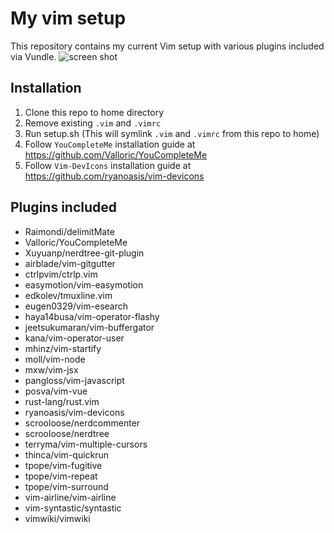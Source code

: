# My vim setup
This repository contains my current Vim setup with various plugins included via Vundle.
![screen shot](http://i.imgur.com/kAlHMCp.png "Screenshot")

## Installation
1. Clone this repo to home directory
2. Remove existing `.vim` and `.vimrc`
3. Run setup.sh (This will symlink `.vim` and `.vimrc` from this repo to home)
4. Follow `YouCompleteMe` installation guide at https://github.com/Valloric/YouCompleteMe
5. Follow `Vim-DevIcons` installation guide at https://github.com/ryanoasis/vim-devicons

## Plugins included
- Raimondi/delimitMate
- Valloric/YouCompleteMe
- Xuyuanp/nerdtree-git-plugin
- airblade/vim-gitgutter
- ctrlpvim/ctrlp.vim
- easymotion/vim-easymotion
- edkolev/tmuxline.vim
- eugen0329/vim-esearch
- haya14busa/vim-operator-flashy
- jeetsukumaran/vim-buffergator
- kana/vim-operator-user
- mhinz/vim-startify
- moll/vim-node
- mxw/vim-jsx
- pangloss/vim-javascript
- posva/vim-vue
- rust-lang/rust.vim
- ryanoasis/vim-devicons
- scrooloose/nerdcommenter
- scrooloose/nerdtree
- terryma/vim-multiple-cursors
- thinca/vim-quickrun
- tpope/vim-fugitive
- tpope/vim-repeat
- tpope/vim-surround
- vim-airline/vim-airline
- vim-syntastic/syntastic
- vimwiki/vimwiki
